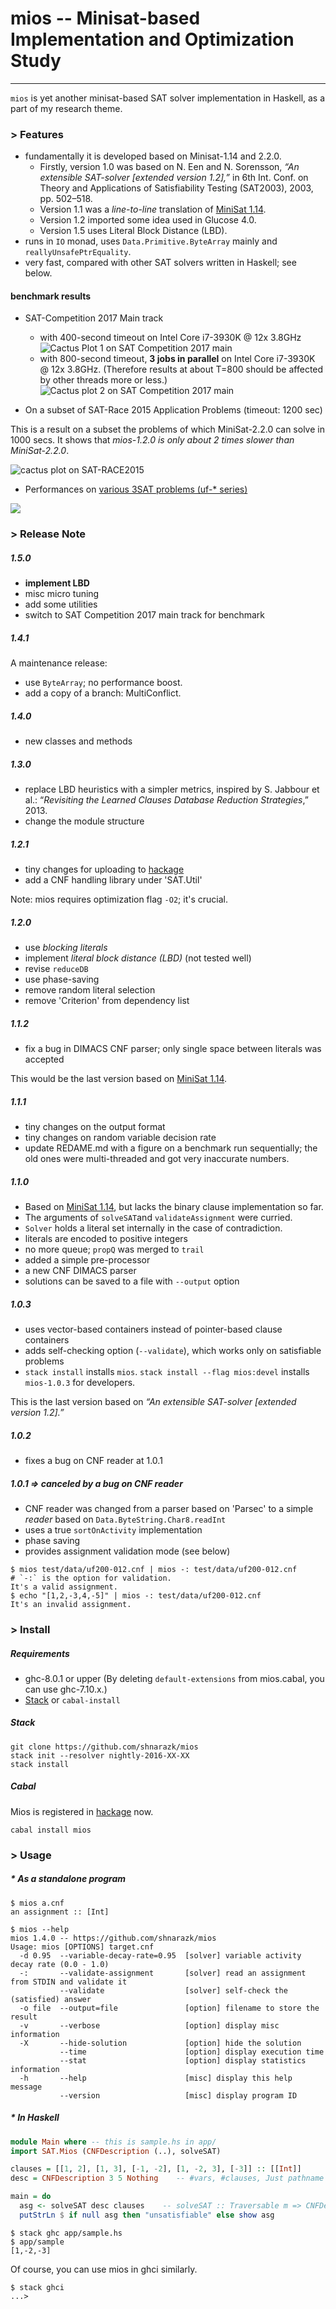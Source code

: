 # mios -- Minisat-based Implementation and Optimization Study
----

`mios` is yet another minisat-based SAT solver implementation in Haskell, as
a part of my research theme.

### > Features

* fundamentally it is developed based on Minisat-1.14 and 2.2.0.
  * Firstly, version 1.0 was based on N. Een and N. Sorensson, *“An extensible SAT-solver [extended version 1.2],”* in 6th Int. Conf. on Theory and Applications of Satisfiability Testing (SAT2003), 2003, pp. 502–518.
  * Version 1.1 was a *line-to-line* translation of [MiniSat 1.14](http://minisat.se/downloads/MiniSat_v1.14.2006-Aug-29.src.zip).
  * Version 1.2 imported some idea used in Glucose 4.0.
  * Version 1.5 uses Literal Block Distance (LBD).
* runs in `IO` monad, uses `Data.Primitive.ByteArray` mainly and `reallyUnsafePtrEquality`.
* very fast, compared with other SAT solvers written in Haskell; see below.

#### benchmark results

* SAT-Competition 2017 Main track
  * with 400-second timeout on Intel Core i7-3930K @ 12x 3.8GHz
![Cactus Plot 1 on SAT Competition 2017 main](https://user-images.githubusercontent.com/997855/31651450-a7f5c50e-b356-11e7-9fd4-110ed218bf36.png)
  * with 800-second timeout, **3 jobs in parallel** on Intel Core i7-3930K @ 12x
  3.8GHz. (Therefore results at about T=800 should be affected by other threads more or less.)
![Cactus plot 2 on SAT Competition 2017 main](https://user-images.githubusercontent.com/997855/31846591-048da436-b649-11e7-9aa9-338076a51373.png)


* On a subset of SAT-Race 2015 Application Problems (timeout: 1200 sec)

This is a result on a subset the problems of which MiniSat-2.2.0 can solve
in 1000 secs. It shows that *mios-1.2.0 is only about 2 times slower than MiniSat-2.2.0*.

![cactus plot on SAT-RACE2015](https://cloud.githubusercontent.com/assets/997855/18457723/e9c6b91c-7995-11e6-8cc5-ecad36259fa7.png)

* Performances on [various 3SAT problems (uf-* series)](http://www.cs.ubc.ca/~hoos/SATLIB/benchm.html)

![](https://docs.google.com/spreadsheets/d/1cNltZ4FIu_exSUQMcXe53w4fADr3sOUxpo3L7oM0H_Q/pubchart?oid=297581252&format=image)

### > Release Note

##### 1.5.0

* **implement LBD**
* misc micro tuning
* add some utilities
* switch to SAT Competition 2017 main track for benchmark

##### 1.4.1

A maintenance release:

* use `ByteArray`; no performance boost.
* add a copy of a branch: MultiConflict.

##### 1.4.0

* new classes and methods

##### 1.3.0

* replace LBD heuristics with a simpler metrics, inspired by S. Jabbour et al.: “*Revisiting the Learned Clauses Database Reduction Strategies*,” 2013.
* change the module structure

##### 1.2.1

* tiny changes for uploading to [hackage](http://hackage.haskell.org/)
* add a CNF handling library under 'SAT.Util'

Note: mios requires optimization flag `-O2`; it's crucial.

##### 1.2.0

* use *blocking literals*
* implement *literal block distance (LBD)* (not tested well)
* revise `reduceDB`
* use phase-saving
* remove random literal selection
* remove 'Criterion' from dependency list

##### 1.1.2

* fix a bug in DIMACS CNF parser; only single space between literals was accepted

This would be the last version based on [MiniSat 1.14](https://github.com/shnarazk/minisat114/).

##### 1.1.1

* tiny changes on the output format
* tiny changes on random variable decision rate
* update REDAME.md with a figure on a benchmark run sequentially; the old ones were multi-threaded and got very inaccurate numbers.

##### 1.1.0

* Based on [MiniSat 1.14](https://github.com/shnarazk/minisat114/), but lacks the binary clause implementation so far.
* The arguments of `solveSAT`and `validateAssignment` were curried.
* `Solver` holds a literal set internally in the case of contradiction.
* literals are encoded  to positive integers
* no more queue; `propQ` was merged to `trail`
* added a simple pre-processor
* a new CNF DIMACS parser
* solutions can be saved to a file with `--output` option

##### 1.0.3

* uses vector-based containers instead of pointer-based clause containers
* adds self-checking option (`--validate`), which works only on satisfiable problems
* `stack install` installs `mios`. `stack install --flag mios:devel` installs `mios-1.0.3` for developers.

This is the last version based on *“An extensible SAT-solver [extended version 1.2].”*

##### 1.0.2

* fixes a bug on CNF reader at 1.0.1

##### 1.0.1 => canceled by a bug on CNF reader

* CNF reader was changed from a parser based on 'Parsec' to a simple *reader* based on `Data.ByteString.Char8.readInt`
* uses a true `sortOnActivity` implementation
* phase saving
* provides assignment validation mode (see below)

```
$ mios test/data/uf200-012.cnf | mios -: test/data/uf200-012.cnf      # `-:` is the option for validation.
It's a valid assignment.
$ echo "[1,2,-3,4,-5]" | mios -: test/data/uf200-012.cnf
It's an invalid assignment.
```

### > Install

##### Requirements

* ghc-8.0.1 or upper (By deleting `default-extensions` from mios.cabal, you can use ghc-7.10.x.)
* [Stack](http://www.haskellstack.org/) or `cabal-install`

##### Stack

```
git clone https://github.com/shnarazk/mios
stack init --resolver nightly-2016-XX-XX
stack install
```

##### Cabal

Mios is registered in [hackage](http://hackage.haskell.org/package/mios) now.

```
cabal install mios
```

### > Usage

##### * As a standalone program

```
$ mios a.cnf
an assignment :: [Int]

$ mios --help
mios 1.4.0 -- https://github.com/shnarazk/mios
Usage: mios [OPTIONS] target.cnf
  -d 0.95  --variable-decay-rate=0.95  [solver] variable activity decay rate (0.0 - 1.0)
  -:       --validate-assignment       [solver] read an assignment from STDIN and validate it
           --validate                  [solver] self-check the (satisfied) answer
  -o file  --output=file               [option] filename to store the result
  -v       --verbose                   [option] display misc information
  -X       --hide-solution             [option] hide the solution
           --time                      [option] display execution time
           --stat                      [option] display statistics information
  -h       --help                      [misc] display this help message
           --version                   [misc] display program ID
```

##### * In Haskell

```haskell
module Main where -- this is sample.hs in app/
import SAT.Mios (CNFDescription (..), solveSAT)

clauses = [[1, 2], [1, 3], [-1, -2], [1, -2, 3], [-3]] :: [[Int]]
desc = CNFDescription 3 5 Nothing    -- #vars, #clauses, Just pathname or Nothing

main = do
  asg <- solveSAT desc clauses    -- solveSAT :: Traversable m => CNFDescription -> m [Int] -> IO [Int]
  putStrLn $ if null asg then "unsatisfiable" else show asg
```

```
$ stack ghc app/sample.hs
$ app/sample
[1,-2,-3]
```
Of course, you can use mios in ghci similarly.

```
$ stack ghci
...>
```
